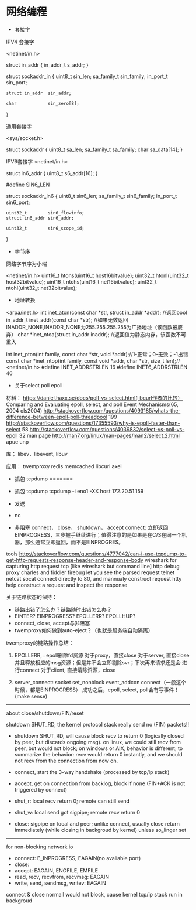 # 网络编程

* 套接字

IPV4 套接字

<netinet/in.h>

struct in_addr {
    in_addr_t       s_addr;
}

struct sockaddr_in {
    uint8_t         sin_len;
    sa_family_t     sin_family;
    in_port_t       sin_port;
    
    struct in_addr  sin_addr;
    
    char            sin_zero[8];
}

通用套接字

<sys/socket.h>

struct sockaddr {
    uint8_t         sa_len;
    sa_family_t     sa_family;
    char            sa_data[14];
}

IPV6套接字
<netinet/in.h>

struct in6_addr {
    uint8_t         s6_addr[16];
}

#define SIN6_LEN 

struct sockaddr_in6 {
    uint8_t         sin6_len;
    sa_family_t     sin6_family;
    in_port_t       sin6_port;

    uint32_t        sin6_flowinfo;
    struct in6_addr sin6_addr;

    uint32_t        sin6_scope_id;
}

* 字节序

网络字节序为小端

<netinet/in.h>
uint16_t htons(uint16_t host16bitvalue);
uint32_t htonl(uint32_t host32bitvalue);
uint16_t ntohs(uint16_t net16bitvalue);
uint32_t ntohl(uint32_t net32bitvalue);


* 地址转换

<arpa/inet.h>
int inet_aton(const char *str, struct in_addr *addr); //返回bool
in_addr_t inet_addr(const char *str); //如果无效返回INADDR_NONE,INADDR_NONE为255.255.255.255为广播地址（该函数被废弃）
char *inet_ntoa(struct in_addr inaddr); //返回值为静态内存，该函数不可重入

int inet_pton(int family, const char *str, void *addr);//1-正常；0-无效；-1出错
const char *inet_ntop(int family, const void *addr, char *str, size_t len);//
<netinet/in.h>
#define INET_ADDRSTRLEN 16
#define INET6_ADDRSTRLEN 46


* 关于select poll epoll

材料：
https://daniel.haxx.se/docs/poll-vs-select.html(libcurl作者的比较）
Comparing and Evaluating epoll, select, and poll Event Mechanisms(65, 2004 ols2004)
http://stackoverflow.com/questions/4093185/whats-the-difference-between-epoll-poll-threadpool 199
http://stackoverflow.com/questions/17355593/why-is-epoll-faster-than-select 58
http://stackoverflow.com/questions/4039832/select-vs-poll-vs-epoll 32
man page http://man7.org/linux/man-pages/man2/select.2.html
apue
unp

库；
libev，libevent, libuv

应用：
twemproxy
redis
memcached
libcurl
axel

* 抓包
tcpdump
=======


* 抓包 tcpdump tcpdump -i eno1 -XX host 172.20.51.159

* 发送

* nc

* 非阻塞 connect， close， shutdown， accept
connect: 立即返回EINPROGRESS，三步握手继续进行；值得注意的是如果是在C/S在同一个机器，那么通常立即返回，而不是EINPROGRES。

tools
http://stackoverflow.com/questions/4777042/can-i-use-tcpdump-to-get-http-requests-response-header-and-response-body
wireshark for capturing http request
tcp [like wireshark but command line]
http debug proxy charles and fiddler
firebug let you see the parsed request
telnet netcat socat connect directly to 80, and mannualy construct request
htty help construct a request and inspect the response

关于链路状态的保持：
- 链路出错了怎么办？链路随时出错怎么办？
- EINTER? EINPROGRESS? EPOLLERR? EPOLLHUP?
- connect, close, accept与非阻塞
- twemproxy如何做到auto-eject？（也就是服务端自动隔离）


twemproxy的链路操作总结：
1. EPOLLERR, : 
   epoll删除fd资源
   对于proxy，直接close
   对于server, 直接close并且释放相应的msg资源；但是并不会立即剔除svr；下次再来请求还是会
               进行connect
   对于client, 直接清除资源，close

2. server_connect: 
    socket
    set_nonblock
    event_addcon
    connect（一般这个时候，都是EINPROGRESS）
    成功之后，epoll, select, poll会有写事件！(make sense)




-----
about close/shutdown/FIN/reset

shutdown SHUT_RD, the kernel protocol stack really send no (FIN) packets!!

- shutdown SHUT_RD, will cause block recv to return 0 (logically closed by peer, but discards ongoing msg). 
  on linux, we could still recv from peer, but would not block; on windows or AIX, behavior is 
  different; 
  to summarize the behavior: recv would return 0 instantly, and we should not recv from the connection from now on.

- connect, start the 3-way handshake (processed by tcp/ip stack)
- accept, get on connection from backlog, block if none (FIN+ACK is not triggered by connect)

- shut_r: local recv return 0; remote can still send
- shut_w: local send got sigpipe; remote recv return 0
- close: sigpipe on local and peer; unlike connect, usually close return immediately (while closing in backgroud by kernel) unless so_linger set


-----
for non-blocking network io

- connect: E_INPROGRESS, EAGAIN(no avaliable port)
- close: 
- accept: EAGAIN, ENOFILE, EMFILE
- read, recv, recvfrom, recvmsg: EAGAIN
- write, send, sendmsg, writev: EAGAIN

connect & close normall would not block, cause kernel tcp/ip stack run in backgroud
